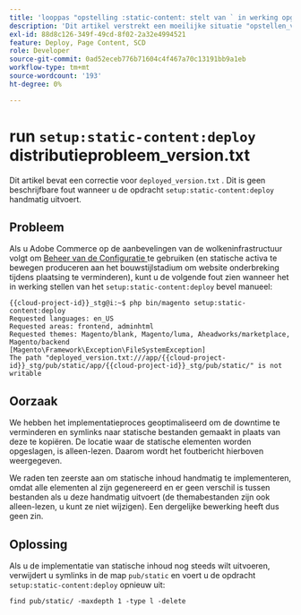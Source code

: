 ```yaml
---
title: 'looppas "opstelling :static-content: stelt van ` in werking opgestelde_version.txt kwestie'
description: 'Dit artikel verstrekt een moeilijke situatie "opstellen_version.txt"is geen beschrijfbare fout wanneer het in werking stellen van het "opstelling :static-content: stelt"bevel manueel op.'
exl-id: 88d8c126-349f-49cd-8f02-2a32e4994521
feature: Deploy, Page Content, SCD
role: Developer
source-git-commit: 0ad52eceb776b71604c4f467a70c13191bb9a1eb
workflow-type: tm+mt
source-wordcount: '193'
ht-degree: 0%

---
```


# run `setup:static-content:deploy` distributieprobleem_version.txt

Dit artikel bevat een correctie voor `deployed_version.txt` . Dit is geen beschrijfbare fout wanneer u de opdracht `setup:static-content:deploy` handmatig uitvoert.

## Probleem

Als u Adobe Commerce op de aanbevelingen van de wolkeninfrastructuur volgt om [ Beheer van de Configuratie ](/help/how-to/general/magento-cloud-reduce-deployment-downtime-with-configuration-management.md) te gebruiken (en statische activa te bewegen produceren aan het bouwstijlstadium om website onderbreking tijdens plaatsing te verminderen), kunt u de volgende fout zien wanneer het in werking stellen van het `setup:static-content:deploy` bevel manueel:

```
{{cloud-project-id}}_stg@i:~$ php bin/magento setup:static-content:deploy
Requested languages: en_US
Requested areas: frontend, adminhtml
Requested themes: Magento/blank, Magento/luma, Aheadworks/marketplace, Magento/backend
[Magento\Framework\Exception\FileSystemException]
The path "deployed_version.txt:///app/{{cloud-project-id}}_stg/pub/static/app/{{cloud-project-id}}_stg/pub/static/" is not writable
```

## Oorzaak

We hebben het implementatieproces geoptimaliseerd om de downtime te verminderen en symlinks naar statische bestanden gemaakt in plaats van deze te kopiëren. De locatie waar de statische elementen worden opgeslagen, is alleen-lezen. Daarom wordt het foutbericht hierboven weergegeven.

We raden ten zeerste aan om statische inhoud handmatig te implementeren, omdat alle elementen al zijn gegenereerd en er geen verschil is tussen bestanden als u deze handmatig uitvoert (de themabestanden zijn ook alleen-lezen, u kunt ze niet wijzigen). Een dergelijke bewerking heeft dus geen zin.

## Oplossing

Als u de implementatie van statische inhoud nog steeds wilt uitvoeren, verwijdert u symlinks in de map `pub/static` en voert u de opdracht `setup:static-content:deploy` opnieuw uit:

```
find pub/static/ -maxdepth 1 -type l -delete
```
